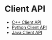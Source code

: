 # Client API

* [C++ Client API](cpp_client_api.md)
* [Python Client API](python_client_api.md)
* [Java Client API](java_client_api.md)